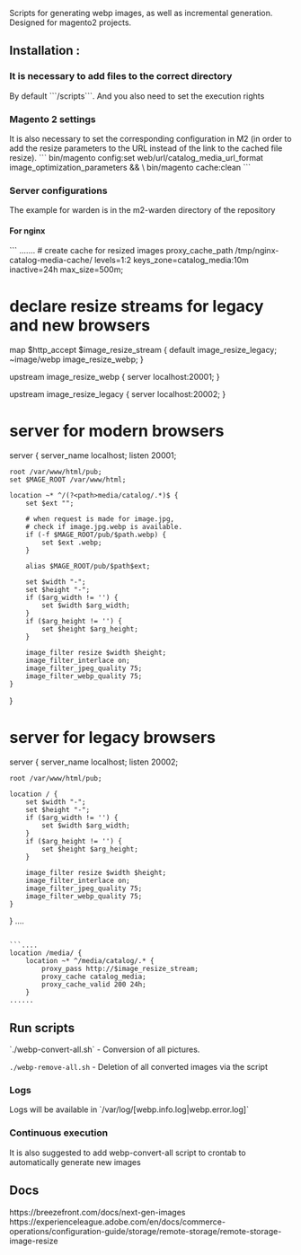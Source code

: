 Scripts for generating webp images, as well as incremental generation. Designed for magento2 projects.

<h2>Installation :</h2>

<h3>It is necessary to add files to the correct directory</h3>
<span>By default</span>
```<m2-root>/scripts```.
And you also need to set the execution rights

<h3>Magento 2 settings</h3>
It is also necessary to set the corresponding configuration in M2 (in order to add the resize parameters to the URL instead of the link to the cached file resize).
```
bin/magento config:set web/url/catalog_media_url_format image_optimization_parameters && \
bin/magento cache:clean
```

<h3>Server configurations</h3>
The example for warden is in the m2-warden directory of the repository

<h4>For nginx</h4>
```
.......
# create cache for resized images
proxy_cache_path /tmp/nginx-catalog-media-cache/
    levels=1:2
    keys_zone=catalog_media:10m
    inactive=24h
    max_size=500m;

# declare resize streams for legacy and new browsers
map $http_accept $image_resize_stream {
    default image_resize_legacy;
    ~image/webp image_resize_webp;
}

upstream image_resize_webp {
    server localhost:20001;
}

upstream image_resize_legacy {
    server localhost:20002;
}

# server for modern browsers
server {
    server_name localhost;
    listen 20001;

    root /var/www/html/pub;
    set $MAGE_ROOT /var/www/html;

    location ~* ^/(?<path>media/catalog/.*)$ {
        set $ext "";

        # when request is made for image.jpg,
        # check if image.jpg.webp is available.
        if (-f $MAGE_ROOT/pub/$path.webp) {
            set $ext .webp;
        }

        alias $MAGE_ROOT/pub/$path$ext;

        set $width "-";
        set $height "-";
        if ($arg_width != '') {
            set $width $arg_width;
        }
        if ($arg_height != '') {
            set $height $arg_height;
        }

        image_filter resize $width $height;
        image_filter_interlace on;
        image_filter_jpeg_quality 75;
        image_filter_webp_quality 75;
    }
}

# server for legacy browsers
server {
    server_name localhost;
    listen 20002;

    root /var/www/html/pub;

    location / {
        set $width "-";
        set $height "-";
        if ($arg_width != '') {
            set $width $arg_width;
        }
        if ($arg_height != '') {
            set $height $arg_height;
        }

        image_filter resize $width $height;
        image_filter_interlace on;
        image_filter_jpeg_quality 75;
        image_filter_webp_quality 75;
    }
}
....
```

```....
location /media/ {
    location ~* ^/media/catalog/.* {
        proxy_pass http://$image_resize_stream;
        proxy_cache catalog_media;
        proxy_cache_valid 200 24h;
    }
......
```
<h2>Run scripts</h2>
`./webp-convert-all.sh`  - Conversion of all pictures.

`./webp-remove-all.sh` - Deletion of all converted images via the script

<h3>Logs</h3>
Logs will be available in `<m2-root>/var/log/[webp.info.log|webp.error.log]`

<h3>Continuous execution</h3>
It is also suggested to add webp-convert-all script to crontab to automatically generate new images

<h2>Docs</h2>
https://breezefront.com/docs/next-gen-images
https://experienceleague.adobe.com/en/docs/commerce-operations/configuration-guide/storage/remote-storage/remote-storage-image-resize